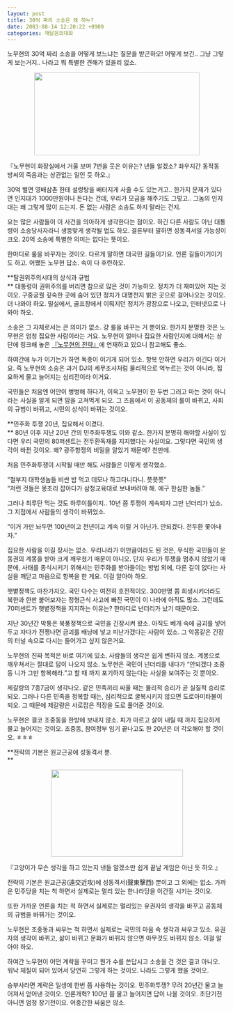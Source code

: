 ```yaml
---
layout: post
title: 30억 짜리 소송은 왜 하누?
date: 2003-08-14 12:20:22 +0900
categories: 깨달음의대화
---
```

노무현의 30억 짜리 소송을 어떻게 보느냐는 질문을 받곤하오! 어떻게 보긴.. 그냥 그렇게 보는거지.. 나라고 뭐 특별한 견해가 있을리 없소. 

<p align="center">
  <img src="http://drkimz.com/technote/board/KDR/upimg/1060829345.jpg" width="380" height="190" border="0" />
</p>

<p align="left">
  『노무현이 화장실에서 거울 보며 7번을 웃은 이유는? 낸들 알겠소? 좌우지간 동작동 방씨의 죽음과는 상관없는 일인 듯 하오.』
</p>

30억 벌면 영배삼촌 한테 설렁탕을 배터지게 사줄 수도 있는거고.. 한가지 문제가 있다면 인지대가 1000만원이나 든다는 건데, 우리가 모금을 해주기도 그렇고.. 그놈의 인지대는 왜 그렇게 많이 드는지. 돈 없는 사람은 소송도 하지 말라는 건지.

요는 많은 사람들이 이 사건을 의아하게 생각한다는 점이오. 하긴 다른 사람도 아닌 대통령이 소송당사자라니 생뚱맞게 생각될 법도 하오. 결론부터 말하면 성동격서일 가능성이 크오. 20억 소송에 특별한 의미는 없다는 뜻이오. 

한마디로 룰을 바꾸자는 것이오. 다르게 말하면 대국민 길들이기요. 언론 길들이기이기도 하고. 어쨌든 노무현 답소. 속이 다 후련하오.

**탈권위주의시대의 상식과 규범  
** 대통령이 권위주의를 버리면 참으로 많은 것이 가능하오. 정치가 더 재미있어 지는 것이오. 구중궁궐 깊숙한 곳에 숨어 있던 정치가 대명천지 밝은 곳으로 걸어나오는 것이오. 더 나와야 하오. 밀실에서, 골프장에서 이뤄지던 정치가 광장으로 나오고, 인터넷으로 나와야 하오.

소송은 그 자체로서는 큰 의미가 없소. 걍 룰을 바꾸는 거 뿐이요. 한가지 분명한 것은 노무현은 엄청 집요한 사람이라는 거요. 노무현이 얼마나 집요한 사람인지에 대해서는 상단에 링크해 놓은 [『노무현의 전략』](http://drkimz.com/technote/main.cgi?board=kimgu)에 연재하고 있으니 참고해도 좋소. 

하여간에 누가 이기는가 하면 독종이 이기게 되어 있소. 항복 안하면 우리가 이긴다 이거요. 즉 노무현의 소송은 과거 DJ의 세무조사처럼 물리적으로 억누르는 것이 아니라, 집요하게 물고 늘어지는 심리전이라 이거요. 

국민들은 처음엔 어안이 벙벙해 하다가, 이윽고 노무현이 한 두번 그러고 마는 것이 아니라는 사실을 알게 되면 맘을 고쳐먹게 되오. 그 즈음에서 이 공동체의 룰이 바뀌고, 사회의 규범이 바뀌고, 시민의 상식이 바뀌는 것이오.

**민주화 투쟁 20년, 집요해서 이겼다.  
** 80년 이후 지난 20년 간의 민주화투쟁도 이와 같소. 한가지 분명히 해야할 사실이 있다면 우리 국민의 80퍼센트는 전두환독재를 지지했다는 사실이요. 그렇다면 국민의 생각이 바뀐 것이오. 왜? 광주항쟁의 비밀을 알았기 때문에? 천만에.

처음 민주화투쟁이 시작될 때만 해도 사람들은 이렇게 생각했소.

“철부지 대학생놈들 비싼 밥 먹고 데모나 하고다니다니. 쯧쯧쯧”  
“저런 것들은 몽조리 잡아다가 삼청교육대로 보내버려야 해. 에구 한심한 놈들.”

그러나 최루탄 먹는 것도 하루이틀이지.. 10년 쯤 투쟁이 계속되자 그만 넌더리가 났소. 그 지점에서 사람들의 생각이 바뀌었소.

“이거 가만 놔두면 100년이고 천년이고 계속 이럴 거 아닌가. 안되겠다. 전두환 쫓아내자.”

집요한 사람을 이길 장사는 없소. 우리나라가 이만큼이라도 된 것은, 무식한 국민들이 운동권의 계몽을 받아 크게 깨우쳤기 때문이 아니오. 단지 우리가 투쟁을 멈추지 않았기 때문에, 사태를 종식시키기 위해서는 민주화를 받아들이는 방법 외에, 다른 길이 없다는 사실을 깨닫고 마음으로 항복을 한 게요. 이걸 알아야 하오.

햇볕정책도 마찬가지오. 국민 다수는 여전히 호전적이오. 300만명 쯤 희생시키더라도 북한과 한판 붙어보자는 정형근식 사고에 빠진 국민이 이 나라에 아직도 많소. 그런데도 70퍼센트가 햇볕정책을 지지하는 이유는? 한마디로 넌더리가 났기 때문이오. 

지난 30년간 박통은 북풍정책으로 국민을 긴장시켜 왔소. 아직도 베개 속에 금괴를 넣어두고 자다가 전쟁나면 금괴를 배낭에 넣고 피난가겠다는 사람이 있소. 그 악몽같은 긴장의 터널 속으로 다시는 들어가고 싶지 않은거요. 

노무현의 진짜 목적은 바로 여기에 있소. 사람들의 생각은 쉽게 변하지 않소. 계몽으로 깨우쳐서는 절대로 답이 나오지 않소. 노무현은 국민이 넌더리를 내다가 “안되겠다 조중동 니가 그만 항복해라.”고 할 때 까지 포기하지 않는다는 사실을 보여주는 것 뿐이오. 

제갈량의 7종7금이 생각나오. 같은 민족끼리 싸울 때는 물리적 승리가 곧 실질적 승리로 되오. 그러나 다른 민족을 정복할 때는, 심리적으로 굴복시키지 않으면 도로아미타불이 되오. 그 때문에 제갈량은 사로잡은 적장을 도로 풀어준 것이오.

노무현은 결코 조중동을 한방에 보내지 않소. 피가 마르고 살이 내릴 때 까지 집요하게 물고 늘어지는 것이오. 조중동, 참여정부 임기 끝나고도 한 20년은 더 각오해야 할 것이오. ㅎㅎㅎ

**전략의 기본은 원교근공에 성동격서 뿐.  
** 

<p align="center">
  <img src="http://drkimz.com/technote/board/KDR/upimg/1059712371.jpg" width="303" height="200" border="0" />
</p>

<p align="left">
  『고양이가 무슨 생각을 하고 있는지 낸들 알겠소만 쉽게 끝날 게임은 아닌 듯 하오.』
</p>전략의 기본은 원교근공(遠交近攻)에 성동격서(聲東擊西) 뿐이고 그 외에는 없소. 가까운 민주당을 치는 척 하면서 실제로는 멀리 있는 한나라당을 이간질 시키는 것이오. 

또한 가까운 언론을 치는 척 하면서 실제로는 멀리있는 유권자의 생각을 바꾸고 공동체의 규범을 바꿔가는 것이오. 

노무현은 조중동과 싸우는 척 하면서 실제로는 국민의 마음 속 생각과 싸우고 있소. 유권자의 생각이 바뀌고, 삶이 바뀌고 문화가 바뀌지 않으면 아무것도 바뀌지 않소. 이걸 알아야 하오.

하여간 노무현이 어떤 계략을 꾸미고 뭔가 수를 쓴답시고 소송을 건 것은 결코 아니오. 워낙 체질이 되어 있어서 당연히 그렇게 하는 것이오. 나라도 그렇게 했을 것이오. 

승부사라면 계략은 일생에 한번 쯤 사용하는 것이오. 민주화투쟁? 무려 20년간 물고 늘어져서 얻어낸 것이오. 언론개혁? 100년 쯤 물고 늘어지면 답이 나올 것이오. 초단기전 아니면 엄청 장기전이요. 어중간한 싸움은 않소.